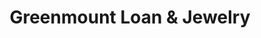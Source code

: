 ---
title: "Greenmount Loan & Jewelry"
url: /baltimore/greenmount-loan-and-jewelry/
shop: pawnbroker
---